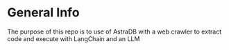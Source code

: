 # General Info

The purpose of this repo is to use of AstraDB with a web crawler
to extract code and execute with LangChain and an LLM
